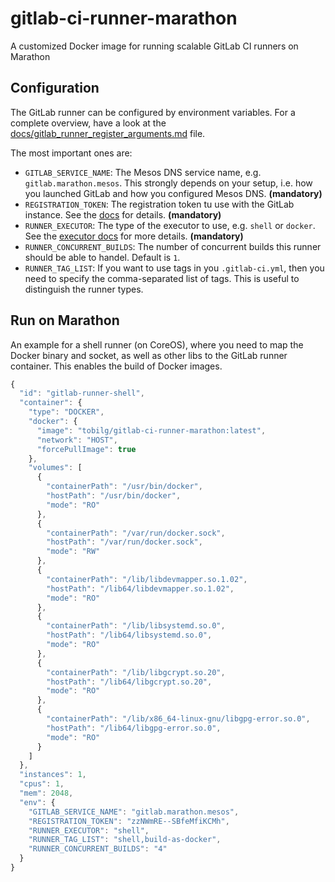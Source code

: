 # gitlab-ci-runner-marathon

A customized Docker image for running scalable GitLab CI runners on Marathon

## Configuration

The GitLab runner can be configured by environment variables. For a complete overview, have a look at the [docs/gitlab_runner_register_arguments.md](docs/gitlab_runner_register_arguments.md) file.

The most important ones are:

* `GITLAB_SERVICE_NAME`: The Mesos DNS service name, e.g. `gitlab.marathon.mesos`. This strongly depends on your setup, i.e. how you launched GitLab and how you configured Mesos DNS. **(mandatory)**
* `REGISTRATION_TOKEN`: The registration token tu use with the GitLab instance. See the [docs](https://docs.gitlab.com/ce/ci/runners/README.html) for details. **(mandatory)**
* `RUNNER_EXECUTOR`: The type of the executor to use, e.g. `shell` or `docker`. See the [executor docs](https://github.com/ayufan/gitlab-ci-multi-runner/blob/master/docs/executors/README.md) for more details. **(mandatory)**
* `RUNNER_CONCURRENT_BUILDS`: The number of concurrent builds this runner should be able to handel. Default is `1`.
* `RUNNER_TAG_LIST`: If you want to use tags in you `.gitlab-ci.yml`, then you need to specify the comma-separated list of tags. This is useful to distinguish the runner types.

## Run on Marathon

An example for a shell runner (on CoreOS), where you need to map the Docker binary and socket, as well as other libs to the GitLab runner container. This enables the build of Docker images.

```javascript
{
  "id": "gitlab-runner-shell",
  "container": {
    "type": "DOCKER",
    "docker": {
      "image": "tobilg/gitlab-ci-runner-marathon:latest",
      "network": "HOST",
      "forcePullImage": true
    },
    "volumes": [
      {
        "containerPath": "/usr/bin/docker",
        "hostPath": "/usr/bin/docker",
        "mode": "RO"
      },
      {
        "containerPath": "/var/run/docker.sock",
        "hostPath": "/var/run/docker.sock",
        "mode": "RW"
      },
      {
        "containerPath": "/lib/libdevmapper.so.1.02",
        "hostPath": "/lib64/libdevmapper.so.1.02",
        "mode": "RO"
      },
      {
        "containerPath": "/lib/libsystemd.so.0",
        "hostPath": "/lib64/libsystemd.so.0",
        "mode": "RO"
      },
      {
        "containerPath": "/lib/libgcrypt.so.20",
        "hostPath": "/lib64/libgcrypt.so.20",
        "mode": "RO"
      },
      {
        "containerPath": "/lib/x86_64-linux-gnu/libgpg-error.so.0",
        "hostPath": "/lib64/libgpg-error.so.0",
        "mode": "RO"
      }
    ]
  },
  "instances": 1,
  "cpus": 1,
  "mem": 2048,
  "env": {
    "GITLAB_SERVICE_NAME": "gitlab.marathon.mesos",
    "REGISTRATION_TOKEN": "zzNWmRE--SBfeMfiKCMh",
    "RUNNER_EXECUTOR": "shell",
    "RUNNER_TAG_LIST": "shell,build-as-docker",
    "RUNNER_CONCURRENT_BUILDS": "4"
  }
}
``` 
